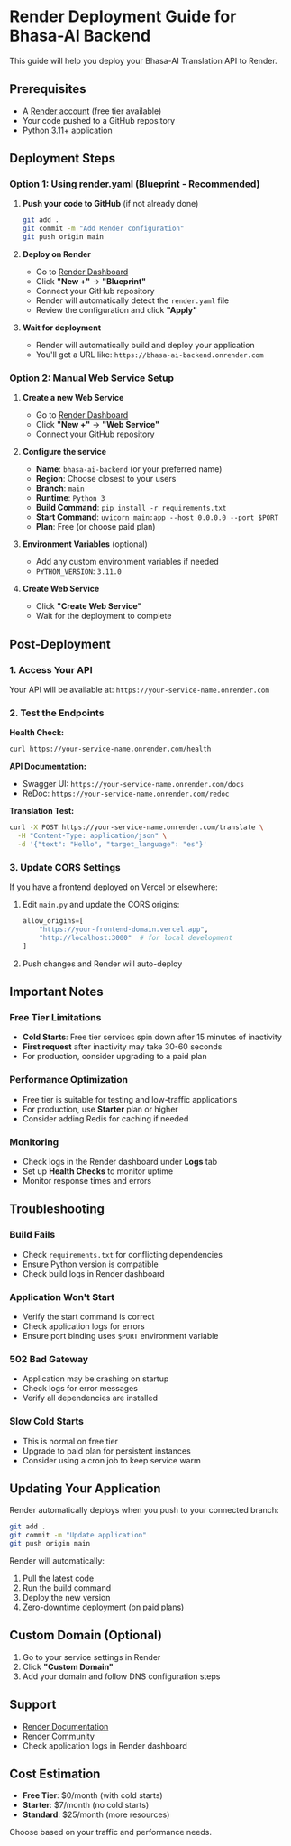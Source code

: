 # Render Deployment Guide for Bhasa-AI Backend

This guide will help you deploy your Bhasa-AI Translation API to Render.

## Prerequisites

- A [Render account](https://render.com) (free tier available)
- Your code pushed to a GitHub repository
- Python 3.11+ application

## Deployment Steps

### Option 1: Using render.yaml (Blueprint - Recommended)

1. **Push your code to GitHub** (if not already done)
   ```bash
   git add .
   git commit -m "Add Render configuration"
   git push origin main
   ```

2. **Deploy on Render**
   - Go to [Render Dashboard](https://dashboard.render.com/)
   - Click **"New +"** → **"Blueprint"**
   - Connect your GitHub repository
   - Render will automatically detect the `render.yaml` file
   - Review the configuration and click **"Apply"**

3. **Wait for deployment**
   - Render will automatically build and deploy your application
   - You'll get a URL like: `https://bhasa-ai-backend.onrender.com`

### Option 2: Manual Web Service Setup

1. **Create a new Web Service**
   - Go to [Render Dashboard](https://dashboard.render.com/)
   - Click **"New +"** → **"Web Service"**
   - Connect your GitHub repository

2. **Configure the service**
   - **Name**: `bhasa-ai-backend` (or your preferred name)
   - **Region**: Choose closest to your users
   - **Branch**: `main`
   - **Runtime**: `Python 3`
   - **Build Command**: `pip install -r requirements.txt`
   - **Start Command**: `uvicorn main:app --host 0.0.0.0 --port $PORT`
   - **Plan**: Free (or choose paid plan)

3. **Environment Variables** (optional)
   - Add any custom environment variables if needed
   - `PYTHON_VERSION`: `3.11.0`

4. **Create Web Service**
   - Click **"Create Web Service"**
   - Wait for the deployment to complete

## Post-Deployment

### 1. Access Your API
Your API will be available at: `https://your-service-name.onrender.com`

### 2. Test the Endpoints

**Health Check:**
```bash
curl https://your-service-name.onrender.com/health
```

**API Documentation:**
- Swagger UI: `https://your-service-name.onrender.com/docs`
- ReDoc: `https://your-service-name.onrender.com/redoc`

**Translation Test:**
```bash
curl -X POST https://your-service-name.onrender.com/translate \
  -H "Content-Type: application/json" \
  -d '{"text": "Hello", "target_language": "es"}'
```

### 3. Update CORS Settings
If you have a frontend deployed on Vercel or elsewhere:

1. Edit `main.py` and update the CORS origins:
   ```python
   allow_origins=[
       "https://your-frontend-domain.vercel.app",
       "http://localhost:3000"  # for local development
   ]
   ```

2. Push changes and Render will auto-deploy

## Important Notes

### Free Tier Limitations
- **Cold Starts**: Free tier services spin down after 15 minutes of inactivity
- **First request** after inactivity may take 30-60 seconds
- For production, consider upgrading to a paid plan

### Performance Optimization
- Free tier is suitable for testing and low-traffic applications
- For production, use **Starter** plan or higher
- Consider adding Redis for caching if needed

### Monitoring
- Check logs in the Render dashboard under **Logs** tab
- Set up **Health Checks** to monitor uptime
- Monitor response times and errors

## Troubleshooting

### Build Fails
- Check `requirements.txt` for conflicting dependencies
- Ensure Python version is compatible
- Check build logs in Render dashboard

### Application Won't Start
- Verify the start command is correct
- Check application logs for errors
- Ensure port binding uses `$PORT` environment variable

### 502 Bad Gateway
- Application may be crashing on startup
- Check logs for error messages
- Verify all dependencies are installed

### Slow Cold Starts
- This is normal on free tier
- Upgrade to paid plan for persistent instances
- Consider using a cron job to keep service warm

## Updating Your Application

Render automatically deploys when you push to your connected branch:

```bash
git add .
git commit -m "Update application"
git push origin main
```

Render will automatically:
1. Pull the latest code
2. Run the build command
3. Deploy the new version
4. Zero-downtime deployment (on paid plans)

## Custom Domain (Optional)

1. Go to your service settings in Render
2. Click **"Custom Domain"**
3. Add your domain and follow DNS configuration steps

## Support

- [Render Documentation](https://render.com/docs)
- [Render Community](https://community.render.com/)
- Check application logs in Render dashboard

## Cost Estimation

- **Free Tier**: $0/month (with cold starts)
- **Starter**: $7/month (no cold starts)
- **Standard**: $25/month (more resources)

Choose based on your traffic and performance needs.
